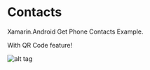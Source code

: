 # Contacts
Xamarin.Android Get Phone Contacts Example.

With QR Code feature!

![alt tag](https://media.giphy.com/media/cOW8BSRJJTLHy/giphy.gif)


